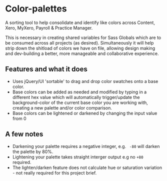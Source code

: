 # Color-palettes
A sorting tool to help consolidate and identify like colors across Content, Xero,
MyXero, Payroll &amp; Practice Manager.

This is necessary in creating shared variables for Sass Globals which are to be
consumed across all projects (as desired).
Simultaneously it will help strip down the shitload of colors we have on file,
allowing design making and dev-building a better, more manageable and collaborative
experience.

## Features and what it does
- Uses jQuery/UI 'sortable' to drag and drop color swatches onto a base color.
- Base colors can be added as needed and modified by typing in a different hex value
which will automatically trigger/update the background-color of the current base
color you are working with, creating a new palette and/or color comparison.
- Base colors can be lightened or darkened by changing the input value from 0

## A few notes
- Darkening your palette requires a negative integer, e.g. ` -80` will darken the
palette by 80%.
- Lightening your palette takes straight interger output e.g no `+80` required.
- The lighten/darken feature does not calculate hue or saturation variation -
not really required for this project brief.
